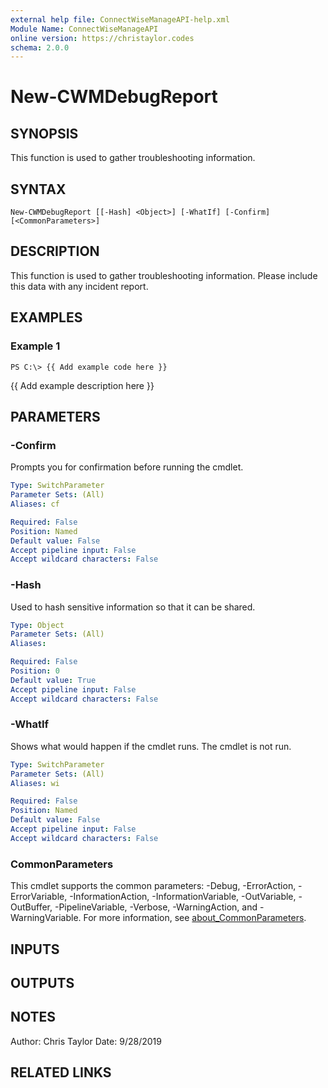 ```yaml
---
external help file: ConnectWiseManageAPI-help.xml
Module Name: ConnectWiseManageAPI
online version: https://christaylor.codes
schema: 2.0.0
---
```


# New-CWMDebugReport

## SYNOPSIS
This function is used to gather troubleshooting information.

## SYNTAX

```
New-CWMDebugReport [[-Hash] <Object>] [-WhatIf] [-Confirm] [<CommonParameters>]
```

## DESCRIPTION
This function is used to gather troubleshooting information.
Please include this data with any incident report.

## EXAMPLES

### Example 1
```
PS C:\> {{ Add example code here }}
```

{{ Add example description here }}

## PARAMETERS

### -Confirm
Prompts you for confirmation before running the cmdlet.

```yaml
Type: SwitchParameter
Parameter Sets: (All)
Aliases: cf

Required: False
Position: Named
Default value: False
Accept pipeline input: False
Accept wildcard characters: False
```

### -Hash
Used to hash sensitive information so that it can be shared.

```yaml
Type: Object
Parameter Sets: (All)
Aliases:

Required: False
Position: 0
Default value: True
Accept pipeline input: False
Accept wildcard characters: False
```

### -WhatIf
Shows what would happen if the cmdlet runs.
The cmdlet is not run.

```yaml
Type: SwitchParameter
Parameter Sets: (All)
Aliases: wi

Required: False
Position: Named
Default value: False
Accept pipeline input: False
Accept wildcard characters: False
```

### CommonParameters
This cmdlet supports the common parameters: -Debug, -ErrorAction, -ErrorVariable, -InformationAction, -InformationVariable, -OutVariable, -OutBuffer, -PipelineVariable, -Verbose, -WarningAction, and -WarningVariable. For more information, see [about_CommonParameters](http://go.microsoft.com/fwlink/?LinkID=113216).

## INPUTS

## OUTPUTS

## NOTES
Author: Chris Taylor Date: 9/28/2019

## RELATED LINKS
